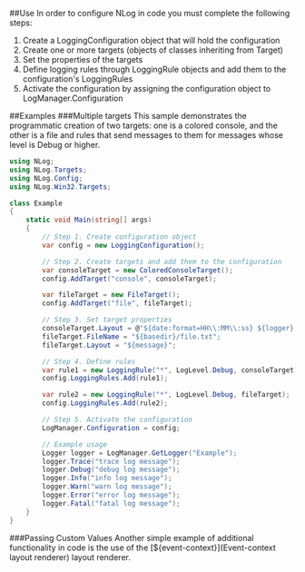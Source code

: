 ##Use
In order to configure NLog in code you must complete the following steps:
 1. Create a LoggingConfiguration object that will hold the configuration
 2. Create one or more targets (objects of classes inheriting from Target)
 3. Set the properties of the targets
 4. Define logging rules through LoggingRule objects and add them to the configuration's LoggingRules
 5. Activate the configuration by assigning the configuration object to LogManager.Configuration

##Examples
###Multiple targets
This sample demonstrates the programmatic creation of two targets: one is a colored console, and the other is a file and rules that send messages to them for messages whose level is Debug or higher.
```c#
using NLog;
using NLog.Targets;
using NLog.Config;
using NLog.Win32.Targets;

class Example
{
    static void Main(string[] args)
    {
        // Step 1. Create configuration object 
        var config = new LoggingConfiguration();

        // Step 2. Create targets and add them to the configuration 
        var consoleTarget = new ColoredConsoleTarget();
        config.AddTarget("console", consoleTarget);

        var fileTarget = new FileTarget();
        config.AddTarget("file", fileTarget);

        // Step 3. Set target properties 
        consoleTarget.Layout = @"${date:format=HH\\:MM\\:ss} ${logger} ${message}";
        fileTarget.FileName = "${basedir}/file.txt";
        fileTarget.Layout = "${message}";

        // Step 4. Define rules
        var rule1 = new LoggingRule("*", LogLevel.Debug, consoleTarget);
        config.LoggingRules.Add(rule1);

        var rule2 = new LoggingRule("*", LogLevel.Debug, fileTarget);
        config.LoggingRules.Add(rule2);

        // Step 5. Activate the configuration
        LogManager.Configuration = config;

        // Example usage
        Logger logger = LogManager.GetLogger("Example");
        logger.Trace("trace log message");
        logger.Debug("debug log message");
        logger.Info("info log message");
        logger.Warn("warn log message");
        logger.Error("error log message");
        logger.Fatal("fatal log message");
    }
}
```

###Passing Custom Values
Another simple example of additional functionality in code is the use of the [${event-context}](Event-context layout renderer) layout renderer.